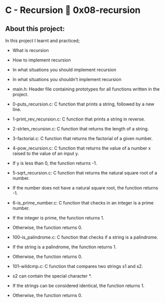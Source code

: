 # C - Recursion 📃 0x08-recursion
## About this project:
In this project I learnt and practiced;

- What is recursion
- How to implement recursion
- In what situations you should implement recursion
- In what situations you shouldn’t implement recursion
 - main.h: Header file containing prototypes for all functions written in the project.

 - 0-puts_recursion.c: C function that prints a string, followed by a new line.

 - 1-print_rev_recursion.c: C function that prints a string in reverse.

 - 2-strlen_recursion.c: C function that returns the length of a string.

 - 3-factorial.c: C function that returns the factorial of a given number.

 - 4-pow_recursion.c: C function that returns the value of a number x raised to the value of an input y.

  - If y is less than 0, the function returns -1.
 - 5-sqrt_recursion.c: C function that returns the natural square root of a number.

  - If the number does not have a natural square root, the function returns -1.
 - 6-is_prime_number.c: C function that checks in an integer is a prime number.

  - If the integer is prime, the function returns 1.
  - Otherwise, the function returns 0.
 - 100-is_palindrome.c: C function that checks if a string is a palindrome.

  - If the string is a palindrome, the function returns 1.
  - Otherwise, the function returns 0.
 - 101-wildcmp.c: C function that compares two strings s1 and s2.

  - s2 can contain the special character *.
  - If the strings can be considered identical, the function returns 1.
  - Otherwise, the function returns 0.

